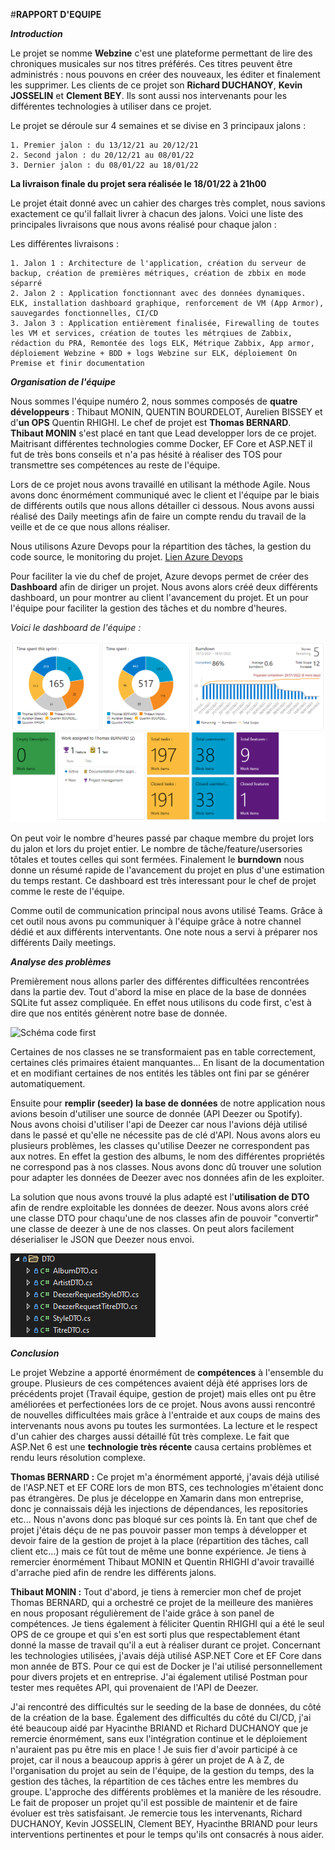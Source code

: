 ﻿#**RAPPORT D'EQUIPE**


**_Introduction_**

Le projet se nomme **Webzine** c'est une plateforme permettant de lire des chroniques musicales sur nos titres préférés. Ces titres peuvent être administrés : nous pouvons en créer des nouveaux, les éditer et finalement les supprimer. 
Les clients de ce projet son **Richard DUCHANOY**, **Kevin JOSSELIN** et **Clement BEY**. Ils sont aussi nos intervenants pour les différentes technologies à utiliser dans ce projet.

Le projet se déroule sur 4 semaines et se divise en 3 principaux jalons :

    1. Premier jalon : du 13/12/21 au 20/12/21
    2. Second jalon : du 20/12/21 au 08/01/22
    3. Dernier jalon : du 08/01/22 au 18/01/22

**La livraison finale du projet sera réalisée le 18/01/22 à 21h00**

Le projet était donné avec un cahier des charges très complet, nous savions exactement ce qu'il fallait livrer à chacun des jalons. Voici une liste des principales livraisons que nous avons réalisé pour chaque jalon :

Les différentes livraisons : 

    1. Jalon 1 : Architecture de l'application, création du serveur de backup, création de premières métriques, création de zbbix en mode séparré
    2. Jalon 2 : Application fonctionnant avec des données dynamiques. ELK, installation dashboard graphique, renforcement de VM (App Armor), sauvegardes fonctionnelles, CI/CD
    3. Jalon 3 : Application entièrement finalisée, Firewalling de toutes les VM et services, création de toutes les métrqiues de Zabbix, rédaction du PRA, Remontée des logs ELK, Métrique Zabbix, App armor, déploiement Webzine + BDD + logs Webzine sur ELK, déploiement On Premise et finir documentation


**_Organisation de l'équipe_**

Nous sommes l'équipe numéro 2, nous sommes composés de **quatre développeurs** : Thibaut MONIN, QUENTIN BOURDELOT, Aurelien BISSEY et d'**un OPS** Quentin RHIGHI. Le chef de projet est **Thomas BERNARD**.
**Thibaut MONIN** s'est placé en tant que Lead developper lors de ce projet. Maitrisant différentes technologies comme Docker, EF Core et ASP.NET il fut de très bons conseils et n'a pas hésité à réaliser des TOS pour transmettre ses compétences au reste de l'équipe.

Lors de ce projet nous avons travaillé en utilisant la méthode Agile. Nous avons donc énormément communiqué avec le client et l'équipe par le biais de différents outils que nous allons détailler ci dessous. Nous avons aussi réalisé des Daily meetings afin de faire un compte rendu du travail de la veille et de ce que nous allons réaliser.

Nous utilisons Azure Devops pour la répartition des tâches, la gestion du code source, le monitoring du projet. [Lien Azure Devops](https://dev.azure.com/2024-D1-P3-E2/Webzine)

Pour faciliter la vie du chef de projet, Azure devops permet de créer des **Dashboard** afin de diriger un projet. Nous avons alors créé deux différents dashboard, un pour montrer au client l'avancement du projet. Et un pour l'équipe pour faciliter la gestion des tâches et du nombre d'heures.

_Voici le dashboard de l'équipe :_

![Dashboard](Images/TeamDashboard.png)

On peut voir le nombre d'heures passé par chaque membre du projet lors du jalon et lors du projet entier. Le nombre de tâche/feature/usersories tôtales et toutes celles qui sont fermées. Finalement le **burndown** nous donne un résumé rapide de l'avancement du projet en plus d'une estimation du temps restant. Ce dashboard est très interessant pour le chef de projet comme le reste de l'équipe.

Comme outil de communication principal nous avons utilisé Teams. Grâce à cet outil nous avons pu communiquer à l'équipe grâce à notre channel dédié et aux différents interventants. One note nous a servi à préparer nos différents Daily meetings.


**_Analyse des problèmes_**

Premièrement nous allons parler des différentes difficultées rencontrées dans la partie dev. Tout d'abord la mise en place de la base de données SQLite fut assez compliquée. En effet nous utilisons du code first, c'est à dire que nos entités génèrent notre base de donnée. 

![Schéma code first](https://www.entityframeworktutorial.net/images/EF5/code-first.png)

Certaines de nos classes ne se transformaient pas en table correctement, certaines clés primaires étaient manquantes... En lisant de la documentation et en modifiant certaines de nos entités les tâbles ont fini par se générer automatiquement. 


Ensuite pour **remplir (seeder) la base de données** de notre application nous avions besoin d'utiliser une source de donnée (API Deezer ou Spotify). Nous avons choisi d'utiliser l'api de Deezer car nous l'avions déjà utilisé dans le passé et qu'elle ne nécessite pas de clé d'API. Nous avons alors eu plusieurs problèmes, les classes qu'utilise Deezer ne correspondent pas aux notres. En effet la gestion des albums, le nom des différentes propriétés ne correspond pas à nos classes. Nous avons donc dû trouver une solution pour adapter les données de Deezer avec nos données afin de les exploiter.

La solution que nous avons trouvé la plus adapté est l'**utilisation de DTO** afin de rendre exploitable les données de deezer. Nous avons alors créé une classe DTO pour chaqu'une de nos classes afin de pouvoir "convertir" une classe de deezer à une de nos classes. On peut alors facilement déserialiser le JSON que Deezer nous envoi.

![Folder DTO](Images/FolderDTO.png)


**_Conclusion_**

Le projet Webzine a apporté énormément de **compétences** à l'ensemble du groupe. Plusieurs de ces compétences avaient déjà été apprises lors de précédents projet (Travail équipe, gestion de projet) mais elles ont pu être améliorées et perfectionées lors de ce projet. 
Nous avons aussi rencontré de nouvelles difficultées mais grâce à l'entraide et aux coups de mains des intervenants nous avons pu toutes les surmontées. La lecture et le respect d'un cahier des charges aussi détaillé fût très complexe. Le fait que ASP.Net 6 est une **technologie très récente** causa certains problèmes et rendu leurs résolution complexe.

**Thomas BERNARD :** Ce projet m'a énormément apporté, j'avais déjà utilisé de l'ASP.NET et EF CORE lors de mon BTS, ces technologies m'étaient donc pas étrangères. De plus je déceloppe en Xamarin dans mon entreprise, donc je connaissais déjà les injections de dépendances, les repositories etc... 
Nous n'avons donc pas bloqué sur ces points là. En tant que chef de projet j'étais déçu de ne pas pouvoir passer mon temps à développer et devoir faire de la gestion de projet à la place (répartition des tâches, call client etc...) mais ce fût tout de même une bonne expérience. Je tiens à remercier énormément Thibaut MONIN et Quentin RHIGHI d'avoir travaillé d'arrache pied afin de rendre les différents jalons.

**Thibaut MONIN :** Tout d'abord, je tiens à remercier mon chef de projet Thomas BERNARD, qui a orchestré ce projet de la meilleure des manières en nous proposant régulièrement de l'aide grâce à son panel de compétences. Je tiens également à féliciter Quentin RHIGHI qui a été le seul OPS de ce groupe et qui s'en est sorti plus que respectablement étant donné la masse de travail qu'il a eut à réaliser durant ce projet.
Concernant les technologies utilisées, j'avais déjà utilisé ASP.NET Core et EF Core dans mon année de BTS.
Pour ce qui est de Docker je l'ai utilisé personnellement pour divers projets et en entreprise.
J'ai également utilisé Postman pour tester mes requêtes API, qui provenaient de l'API de Deezer.

J'ai rencontré des difficultés sur le seeding de la base de données, du côté de la création de la base.
Également des difficultés du côté du CI/CD, j'ai été beaucoup aidé par Hyacinthe BRIAND et Richard DUCHANOY que je remercie énormément, sans eux l'intégration continue et le déploiement n'auraient pas pu être mis en place !
Je suis fier d'avoir participé à ce projet, car il nous a beaucoup appris à gérer un projet de A à Z, de l'organisation du projet au sein de l'équipe, de la gestion du temps, des la gestion des tâches, la répartition de ces tâches entre les membres du groupe.
L'approche des différents problèmes et la manière de les résoudre.
Le fait de proposer un projet qu'il est possible de maintenir et de faire évoluer est très satisfaisant.
Je remercie tous les intervenants, Richard DUCHANOY, Kevin JOSSELIN, Clement BEY, Hyacinthe BRIAND pour leurs interventions pertinentes et pour le temps qu'ils ont consacrés à nous aider.

